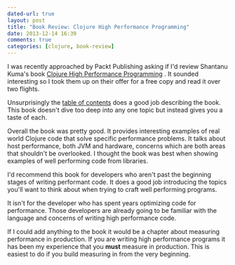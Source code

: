 ```yaml
---
dated-url: true
layout: post
title: "Book Review: Clojure High Performance Programming"
date: 2013-12-14 16:39
comments: true
categories: [clojure, book-review]
---
```


I was recently approached by Packt Publishing asking if I'd review Shantanu Kuma's book [Clojure High Performance Programming](http://www.packtpub.com/clojure-high-performance-programming/book) .
It sounded interesting so I took them up on their offer for a free copy and read it over two flights.

Unsurprisingly the [table of contents](http://www.packtpub.com/clojure-high-performance-programming/book#chapter_1) does a good job describing the book.
This book doesn't dive too deep into any one topic but instead gives you a taste of each.

Overall the book was pretty good.
It provides interesting examples of real world Clojure code that solve specific performance problems.
It talks about host performance, both JVM and hardware, concerns which are both areas that shouldn't be overlooked.
I thought the book was best when showing examples of well performing code from libraries.

I'd recommend this book for developers who aren't past the beginning stages of writing performant code.
It does a good job introducing the topics you'll want to think about when trying to craft well performing programs.

It isn't for the developer who has spent years optimizing code for performance.
Those developers are already going to be familiar with the language and concerns of writing high performance code.

If I could add anything to the book it would be a chapter about measuring performance in production.
If you are writing high performance programs it has been my experience that you **must** measure in production.
This is easiest to do if you build measuring in from the very beginning.
